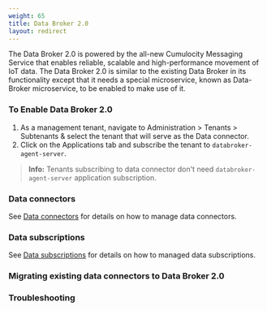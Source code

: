```yaml
---
weight: 65
title: Data Broker 2.0
layout: redirect
---
```


The Data Broker 2.0 is powered by the all-new Cumulocity Messaging Service that enables reliable, scalable and high-performance movement of IoT data. The Data Broker 2.0 is similar to the existing Data Broker in its functionality except that it needs a special microservice, known as Data-Broker microservice, to be enabled to make use of it.

### <a name="enabling-data-broker-2.0"></a> To Enable Data Broker 2.0

1. As a management tenant, navigate to Administration > Tenants > Subtenants & select the tenant that will serve as the Data connector.
2. Click on the Applications tab and subscribe the tenant to `databroker-agent-server`.

> **Info:** Tenants subscribing to data connector don't need `databroker-agent-server` application subscription.

### <a name="data-broker-connectors-2.0"></a> Data connectors

See [Data connectors](#data-broker-connectors) for details on how to manage data connectors.

### <a name="data-broker-subscriptions-2.0"></a> Data subscriptions
 
See [Data subscriptions](#data-broker-subscriptions) for details on how to managed data subscriptions.

### <a name="migrating-data-broker-connectors-to-2.0"></a> Migrating existing data connectors to Data Broker 2.0

### <a name="troubleshooting-data-broker--2.0"></a> Troubleshooting


